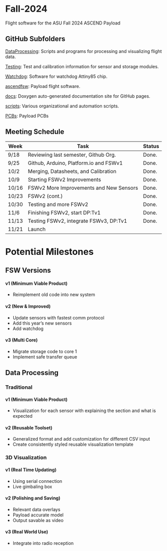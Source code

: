 # Fall-2024
Flight software for the ASU Fall 2024 ASCEND Payload

## GitHub Subfolders

[DataProcessing](https://github.com/ASU-ASCEND/Fall-2024/tree/main/DataProcessing): Scripts and programs for processing and visualizing flight data.

[Testing](https://github.com/ASU-ASCEND/Fall-2024/tree/main/Testing): Test and calibration information for sensor and storage modules.

[Watchdog](https://github.com/ASU-ASCEND/Fall-2024/tree/main/Watchdog): Software for watchdog Attiny85 chip.

[ascendfsw](https://github.com/ASU-ASCEND/Fall-2024/tree/main/ascendfsw): Payload flight software.

[docs](https://github.com/ASU-ASCEND/Fall-2024/tree/main/docs): Doxygen auto-generated documentation site for GitHub pages. 

[scripts](https://github.com/ASU-ASCEND/Fall-2024/tree/main/scripts): Various organizational and automation scripts. 

[PCBs](https://github.com/ASU-ASCEND/Fall-2024/tree/main/PCBs): Payload PCBs


## Meeting Schedule

| Week  | Task                                                    | Status   |
|-------|---------------------------------------------------------|----------|
| 9/18  | Reviewing last semester, Github Org.                    | Done.    |
| 9/25  | Github, Arduino, Platform.io and FSWv1                  | Done.    |
| 10/2  | Merging, Datasheets, and Calibration                    | Done.    |
| 10/9  | Starting FSWv2 Improvements                             | Done.    |
| 10/16 | FSWv2 More Improvements and New Sensors                 | Done.    |
| 10/23 | FSWv2 (cont.)                                           | Done.    |
| 10/30 | Testing and more FSWv2                                  | Done.    |
| 11/6  | Finishing FSWv2, start DP:Tv1                           | Done.    |
| 11/13 | Testing FSWv2, integrate FSWv3, DP:Tv1                  | Done.    |
| 11/21 | Launch                                                  |          |

# Potential Milestones 

## FSW Versions
#### v1 (Minimum Viable Product)
* Reimplement old code into new system
#### v2 (New & Improved)
* Update sensors with fastest comm protocol
* Add this year’s new sensors
* Add watchdog
#### v3 (Multi Core)
* Migrate storage code to core 1
* Implement safe transfer queue

## Data Processing
### Traditional
#### v1 (Minimum Viable Product)
* Visualization for each sensor with explaining the section and what is expected
#### v2 (Reusable Toolset)
* Generalized format and add customization for different CSV input 
* Create consistently styled reusable visualization template 
### 3D Visualization 
#### v1 (Real Time Updating) 
* Using serial connection
* Live gimbaling box
#### v2 (Polishing and Saving)
* Relevant data overlays 
* Payload accurate model
* Output savable as video
#### v3 (Real World Use)
* Integrate into radio reception
